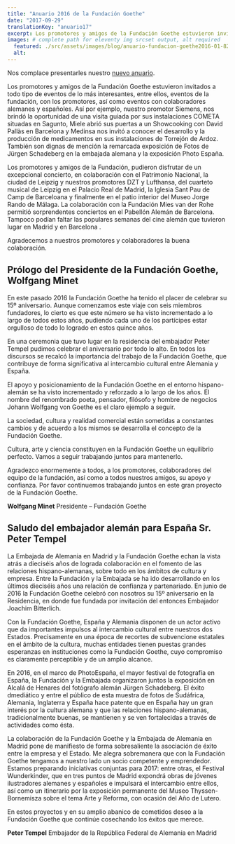 ```yaml
---
title: "Anuario 2016 de la Fundación Goethe"
date: "2017-09-29"
translationKey: "anuario17"
excerpt: Los promotores y amigos de la Fundación Goethe estuvieron invitados a todo tipo de eventos de lo más interesantes, entre ellos, eventos de la fundación.
images: # complete path for eleventy img srcset output, alt required
  featured: ./src/assets/images/blog/anuario-fundacion-goethe2016-01-820x400.jpg
  alt:
---
```


Nos complace presentarles nuestro [nuevo anuario](https://www.fundaciongoethe.org/es/sobre-nosotros/#anuarios).

Los promotores y amigos de la Fundación Goethe estuvieron invitados a todo tipo de eventos de lo más interesantes, entre ellos, eventos de la fundación, con los promotores, así como eventos con colaboradores alemanes y españoles. Así por ejemplo, nuestro promotor Siemens, nos brindó la oportunidad de una visita guiada por sus instalaciones COMETA situadas en Sagunto, Miele abrió sus puertas a un Showcooking con David Pallàs en Barcelona y Medinsa nos invitó a conocer el desarrollo y la producción de medicamentos en sus instalaciones de Torrejón de Ardoz. También son dignas de mención la remarcada exposición de Fotos de Jürgen Schadeberg en la embajada alemana y la exposición Photo España.

Los promotores y amigos de la Fundación, pudieron disfrutar de un excepcional concierto, en colaboración con el Patrimonio Nacional, la ciudad de Leipzig y nuestros promotores DZT y Lufthansa, del cuarteto musical de Leipzig en el Palacio Real de Madrid, la Iglesia Sant Pau de Camp de Barceloana y finalmente en el patio interior del Museo Jorge Rando de Málaga. La colaboración con la Fundación Mies van der Rohe permitió sorprendentes conciertos en el Pabellón Alemán de Barcelona. Tampoco podían faltar las populares semanas del cine alemán que tuvieron lugar en Madrid y en Barcelona .

Agradecemos a nuestros promotores y colaboradores la buena colaboración.

## Prólogo del Presidente de la Fundación Goethe, Wolfgang Minet

En este pasado 2016 la Fundación Goethe ha tenido el placer de celebrar su 15º aniversario. Aunque comenzamos este viaje con seis miembros fundadores, lo cierto es que este número se ha visto incrementado a lo largo de todos estos años, pudiendo cada uno de los partícipes estar orgulloso de todo lo logrado en estos quince años.

En una ceremonia que tuvo lugar en la residencia del embajador Peter Tempel pudimos celebrar el aniversario por todo lo alto. En todos los discursos se recalcó la importancia del trabajo de la Fundación Goethe, que contribuye de forma significativa al intercambio cultural entre Alemania y España.

El apoyo y posicionamiento de la Fundación Goethe en el entorno hispano-alemán se ha visto incrementado y reforzado a lo largo de los años. El nombre del renombrado poeta, pensador, filósofo y hombre de negocios Johann Wolfgang von Goethe es el claro ejemplo a seguir.

La sociedad, cultura y realidad comercial están sometidas a constantes cambios y de acuerdo a los mismos se desarrolla el concepto de la Fundación Goethe.

Cultura, arte y ciencia constituyen en la Fundación Goethe un equilibrio perfecto. Vamos a seguir trabajando juntos para mantenerlo.

Agradezco enormemente a todos, a los promotores, colaboradores del equipo de la fundación, así como a todos nuestros amigos, su apoyo y confianza. Por favor continuemos trabajando juntos en este gran proyecto de la Fundación Goethe.

**Wolfgang Minet** Presidente – Fundación Goethe

## Saludo del embajador alemán para España Sr. Peter Tempel

La Embajada de Alemania en Madrid y la Fundación Goethe echan la vista atrás a dieciséis años de lograda colaboración en el fomento de las relaciones hispano-alemanas, sobre todo en los ámbitos de cultura y empresa. Entre la Fundación y la Embajada se ha ido desarrollando en los últimos dieciséis años una relación de confianza y partenariado. En junio de 2016 la Fundación Goethe celebró con nosotros su 15º aniversario en la Residencia, en donde fue fundada por invitación del entonces Embajador Joachim Bitterlich.

Con la Fundación Goethe, España y Alemania disponen de un actor activo que da importantes impulsos al intercambio cultural entre nuestros dos Estados. Precisamente en una época de recortes de subvencione estatales en el ámbito de la cultura, muchas entidades tienen puestas grandes esperanzas en instituciones como la Fundación Goethe, cuyo compromiso es claramente perceptible y de un amplio alcance.

En 2016, en el marco de PhotoEspaña, el mayor festival de fotografía en España, la Fundación y la Embajada organizaron juntos la exposición en Alcalá de Henares del fotógrafo alemán Jürgen Schadeberg. El éxito dmediático y entre el público de esta muestra de fotos de Sudáfrica, Alemania, Inglaterra y España hace patente que en España hay un gran interés por la cultura alemana y que las relaciones hispano-alemanas, tradicionalmente buenas, se mantienen y se ven fortalecidas a través de actividades como ésta.

La colaboración de la Fundación Goethe y la Embajada de Alemania en Madrid pone de manifiesto de forma sobresaliente la asociación de éxito entre la empresa y el Estado. Me alegra sobremanera que con la Fundación Goethe tengamos a nuestro lado un socio competente y emprendedor. Estamos preparando iniciativas conjuntas para 2017: entre otras, el Festival Wunderkinder, que en tres puntos de Madrid expondrá obras de jóvenes ilustradores alemanes y españoles e impulsará el intercambio entre ellos, así como un itinerario por la exposición permanente del Museo Thyssen-Bornemisza sobre el tema Arte y Reforma, con ocasión del Año de Lutero.

En estos proyectos y en su amplio abanico de cometidos deseo a la Fundación Goethe que continúe cosechando los éxitos que merece.

**Peter Tempel** Embajador de la República Federal de Alemania en Madrid
